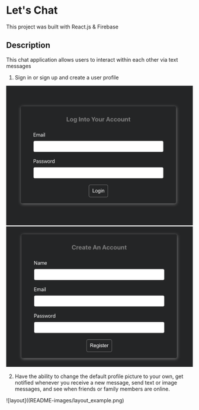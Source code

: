 # Let's Chat 

This project was built with React.js & Firebase

## Description

This chat application allows users to interact within each other via text messages

1. Sign in or sign up and create a user profile

![sign up](README-images/login_example.png)
![sign up](README-images/register_example.png)


2. Have the ability to change the default profile picture to your own, get notified whenever you receive a new message, send text or image messages, and see when friends or family members are online.

![layout]((README-images/layout_example.png)


   

